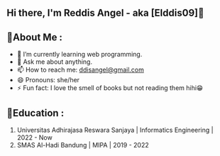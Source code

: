 ## Hi there, I'm Reddis Angel - aka [Elddis09]👋

## 🌸About Me :
- 🌱 I’m currently learning web programming.
- 💬 Ask me about anything.
- 📫 How to reach me: 
  ddisangel@gmail.com
- 😄 Pronouns: she/her
- ⚡ Fun fact: I love the smell of books but not reading them hihi😁

## 🏫Education :
1. Universitas Adhirajasa Reswara Sanjaya | Informatics Engineering | 2022 - Now
2. SMAS Al-Hadi Bandung | MIPA | 2019 - 2022
